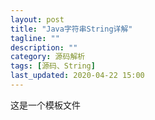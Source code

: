 ```yaml
---
layout: post
title: "Java字符串String详解"
tagline: ""
description: ""
category: 源码解析
tags: [源码、String]
last_updated: 2020-04-22 15:00
---
```


这是一个模板文件

